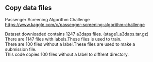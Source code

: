 ## Copy data files
Passenger Screening Algorithm Challenge  
https://www.kaggle.com/c/passenger-screening-algorithm-challenge  

Dataset downloaded contains 1247 a3daps files. (stage1_a3daps.tar.gz)  
There are 1147 files with labels.These files is used to train.  
There are 100 files without a label.These files are used to make a submission file.  
This code copies 100 files without a label to diffrent directory.  


